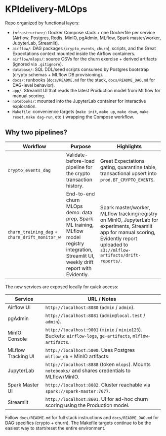 # KPIdelivery-MLOps

Repo organized by functional layers:

- `infrastructure/`: Docker Compose stack + one Dockerfile per service (Airflow, Postgres, Redis, MinIO, pgAdmin, MLflow, Spark master/worker, JupyterLab, Streamlit).
- `airflow/`: DAG packages (`crypto_events`, `churn`), scripts, and the Great Expectations context mounted inside the Airflow containers.
- `airflow/mlops/`: source CSVs for the churn exercise + derived artifacts (ignored via `.gitignore`).
- `database/`: SQL DDL/seed scripts consumed by Postgres bootstrap (crypto schemas + MLflow DB provisioning).
- `docs/`: runbooks (`docs/README.md` for the stack, `docs/README_DAG.md` for DAG-level behavior).
- `app/`: Streamlit UI that reads the latest Production model from MLflow for manual scoring.
- `notebooks/`: mounted into the JupyterLab container for interactive exploration.
- `Makefile`: convenience targets (`make init`, `make up`, `make down`, `make reset`, `make dag-run`, etc.) wrapping the Compose workflow.

## Why two pipelines?

| Workflow | Purpose | Highlights |
| --- | --- | --- |
| `crypto_events_dag` | Validate-before-load pipeline for the crypto transaction history. | Great Expectations gating, quarantine table, transactional upsert into `prod.BT_CRYPTO_EVENTS`. |
| `churn_training_dag` + `churn_drift_monitor_w` | End-to-end churn MLOps demo: data prep, Spark ML training, MLflow model registry integration, Streamlit UI, weekly drift report with Evidently. | Spark master/worker, MLflow tracking/registry on MinIO, JupyterLab for experiments, Streamlit app for manual scoring, Evidently report uploaded to `s3://mlflow-artifacts/drift-reports/`. |

The new services are exposed locally for quick access:

| Service | URL / Notes |
| --- | --- |
| Airflow UI | `http://localhost:8080` (`admin` / `admin`). |
| pgAdmin | `http://localhost:8081` (`admin@local.test` / `admin`). |
| MinIO Console | `http://localhost:9001` (`minio` / `minio123`). Buckets: `airflow-logs`, `ge-artifacts`, `mlflow-artifacts`. |
| MLflow Tracking UI | `http://localhost:5000`. Uses Postgres `mlflow_db` + MinIO artifacts. |
| JupyterLab | `http://localhost:8888` (token `mlops`). Mounts `notebooks/` and shares credentials to MLflow/MinIO. |
| Spark Master UI | `http://localhost:8082`. Cluster reachable via `spark://spark-master:7077`. |
| Streamlit | `http://localhost:8601`. UI for ad-hoc churn scoring using the Production model. |

Follow `docs/README.md` for full stack instructions and `docs/README_DAG.md` for DAG specifics (crypto + churn). The Makefile targets continue to be the easiest way to start/reset the entire environment.
